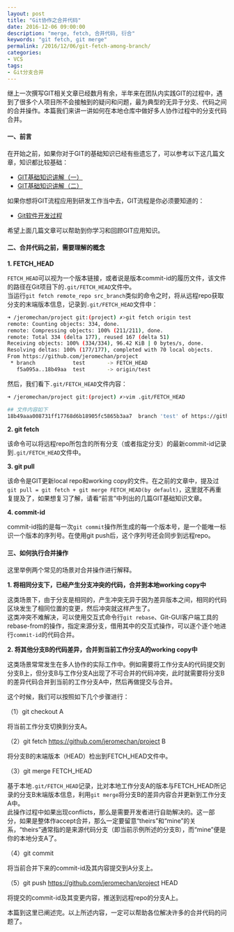 ```yaml
---
layout: post
title: "Git协作之合并代码"
date: 2016-12-06 09:00:00
description: "merge, fetch, 合并代码, 衍合"
keywords: "git fetch, git merge"
permalink: /2016/12/06/git-fetch-among-branch/
categories:
- VCS
tags:
- Git分支合并
---
```


继上一次撰写GIT相关文章已经数月有余，半年来在团队内实践GIT的过程中，遇到了很多个人项目所不会接触到的疑问和问题，最为典型的无异于分支、代码之间的合并操作。本篇我们来讲一讲如何在本地仓库中做好多人协作过程中的分支代码合并。

#### 一、前言

在开始之前，如果你对于GIT的基础知识已经有些遗忘了，可以参考以下这几篇文章，知识都比较基础：

* [GIT基础知识讲解（一）](http://aboutcoder.com/2014/06/29/git-basic-knowledge-1/)
* [GIT基础知识讲解（二）](http://aboutcoder.com/2014/06/29/git-basic-knowledge-2/)

如果你想将GIT流程应用到研发工作当中去，GIT流程是你必须要知道的：

* [Git软件开发过程](http://aboutcoder.com/2015/11/16/work-in-git/)

希望上面几篇文章可以帮助到你学习和回顾GIT应用知识。

#### 二、合并代码之前，需要理解的概念

**1. FETCH_HEAD**

`FETCH_HEAD`可以视为一个版本链接，或者说是版本commit-id的履历文件，该文件的路径在Git项目下的`.git/FETCH_HEAD`文件中。   
当运行`git fetch remote_repo src_branch`类似的命令之时，将从远程repo获取分支的末端版本信息，记录到`.git/FETCH_HEAD`文件中：

```sh
➜ /jeromechan/project git:(project) ✗>git fetch origin test
remote: Counting objects: 334, done.
remote: Compressing objects: 100% (211/211), done.
remote: Total 334 (delta 177), reused 167 (delta 51)
Receiving objects: 100% (334/334), 96.42 KiB | 0 bytes/s, done.
Resolving deltas: 100% (177/177), completed with 70 local objects.
From https://github.com/jeromechan/project
 * branch            test       -> FETCH_HEAD
   f5a095a..18b49aa  test       -> origin/test
```

然后，我们看下`.git/FETCH_HEAD`文件内容：

```sh
➜ /jeromechan/project git:(project) ✗>vim .git/FETCH_HEAD

## 文件内容如下
18b49aaa008731ff17768d6b18905fc5865b3aa7  branch 'test' of https://github.com/jeromechan/project
```

**2. git fetch**

该命令可以将远程repo所包含的所有分支（或者指定分支）的最新commit-id记录到`.git/FETCH_HEAD`文件中。

**3. git pull**

该命令是GIT更新local repo和working copy的文件。在之前的文章中，提及过`git pull = git fetch + git merge FETCH_HEAD(by default)`，这里就不再重复提及了，如果想复习了解，请看“前言”中列出的几篇GIT基础知识文章。

**4. commit-id**

commit-id指的是每一次`git commit`操作所生成的每一个版本号，是一个能唯一标识一个版本的序列号。在使用git push后，这个序列号还会同步到远程repo。

#### 三、如何执行合并操作

这里举例两个常见的场景对合并操作进行解释。

**1. 将相同分支下，已经产生分支冲突的代码，合并到本地working copy中**

这类场景下，由于分支是相同的，产生冲突无异于因为差异版本之间，相同的代码区块发生了相同位置的变更，然后冲突就这样产生了。   
这类冲突不难解决，可以使用交互式命令行`git rebase`、Git-GUI客户端工具的rebase-from的操作，指定来源分支，借用其中的交互式操作，可以逐个逐个地进行`commit-id`的代码合并。

**2. 将其他分支B的代码差异，合并到当前工作分支A的working copy中**

这类场景常常发生在多人协作的实际工作中。例如需要将工作分支A的代码提交到分支B上，但分支B与工作分支A出现了不可合并的代码冲突，此时就需要将分支B的差异代码合并到当前的工作分支A中，然后再做提交与合并。

这个时候，我们可以按照如下几个步骤进行：

（1）git checkout A

将当前工作分支切换到分支A。

（2）git fetch https://github.com/jeromechan/project B 

将分支B的末端版本（HEAD）检出到FETCH_HEAD文件中。

（3）git merge FETCH_HEAD

基于本地`.git/FETCH_HEAD`记录，比对本地工作分支A的版本与FETCH_HEAD所记录的分支B末端版本信息，利用`git merge`将分支B的差异内容合并更新到工作分支A中。   
此操作过程中如果出现conflicts，那么是需要开发者进行自助解决的。这一部分，如果是整体作accept合并，那么一定要留意“theirs”和“mine”的关系，“theirs”通常指的是来源代码分支（即当前示例所述的分支B），而“mine”便是你的本地分支A了。

（4）git commit

将当前合并下来的commit-id及其内容提交到A分支上。

（5）git push https://github.com/jeromechan/project HEAD

将提交的commit-id及其变更内容，推送到远程repo的分支A上。

本篇到这里已阐述完。以上所述内容，一定可以帮助各位解决许多的合并代码的问题了。

 

